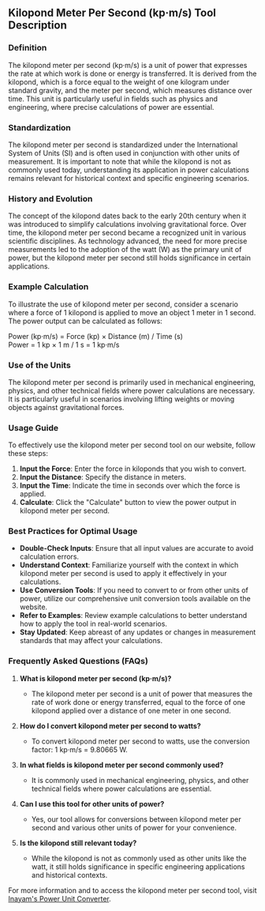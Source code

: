 ## Kilopond Meter Per Second (kp·m/s) Tool Description

### Definition
The kilopond meter per second (kp·m/s) is a unit of power that expresses the rate at which work is done or energy is transferred. It is derived from the kilopond, which is a force equal to the weight of one kilogram under standard gravity, and the meter per second, which measures distance over time. This unit is particularly useful in fields such as physics and engineering, where precise calculations of power are essential.

### Standardization
The kilopond meter per second is standardized under the International System of Units (SI) and is often used in conjunction with other units of measurement. It is important to note that while the kilopond is not as commonly used today, understanding its application in power calculations remains relevant for historical context and specific engineering scenarios.

### History and Evolution
The concept of the kilopond dates back to the early 20th century when it was introduced to simplify calculations involving gravitational force. Over time, the kilopond meter per second became a recognized unit in various scientific disciplines. As technology advanced, the need for more precise measurements led to the adoption of the watt (W) as the primary unit of power, but the kilopond meter per second still holds significance in certain applications.

### Example Calculation
To illustrate the use of kilopond meter per second, consider a scenario where a force of 1 kilopond is applied to move an object 1 meter in 1 second. The power output can be calculated as follows:

Power (kp·m/s) = Force (kp) × Distance (m) / Time (s)  
Power = 1 kp × 1 m / 1 s = 1 kp·m/s

### Use of the Units
The kilopond meter per second is primarily used in mechanical engineering, physics, and other technical fields where power calculations are necessary. It is particularly useful in scenarios involving lifting weights or moving objects against gravitational forces.

### Usage Guide
To effectively use the kilopond meter per second tool on our website, follow these steps:

1. **Input the Force**: Enter the force in kiloponds that you wish to convert.
2. **Input the Distance**: Specify the distance in meters.
3. **Input the Time**: Indicate the time in seconds over which the force is applied.
4. **Calculate**: Click the "Calculate" button to view the power output in kilopond meter per second.

### Best Practices for Optimal Usage
- **Double-Check Inputs**: Ensure that all input values are accurate to avoid calculation errors.
- **Understand Context**: Familiarize yourself with the context in which kilopond meter per second is used to apply it effectively in your calculations.
- **Use Conversion Tools**: If you need to convert to or from other units of power, utilize our comprehensive unit conversion tools available on the website.
- **Refer to Examples**: Review example calculations to better understand how to apply the tool in real-world scenarios.
- **Stay Updated**: Keep abreast of any updates or changes in measurement standards that may affect your calculations.

### Frequently Asked Questions (FAQs)

1. **What is kilopond meter per second (kp·m/s)?**
   - The kilopond meter per second is a unit of power that measures the rate of work done or energy transferred, equal to the force of one kilopond applied over a distance of one meter in one second.

2. **How do I convert kilopond meter per second to watts?**
   - To convert kilopond meter per second to watts, use the conversion factor: 1 kp·m/s = 9.80665 W.

3. **In what fields is kilopond meter per second commonly used?**
   - It is commonly used in mechanical engineering, physics, and other technical fields where power calculations are essential.

4. **Can I use this tool for other units of power?**
   - Yes, our tool allows for conversions between kilopond meter per second and various other units of power for your convenience.

5. **Is the kilopond still relevant today?**
   - While the kilopond is not as commonly used as other units like the watt, it still holds significance in specific engineering applications and historical contexts.

For more information and to access the kilopond meter per second tool, visit [Inayam's Power Unit Converter](https://www.inayam.co/unit-converter/power).